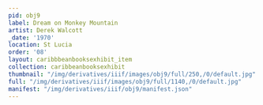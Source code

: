 ```yaml
---
pid: obj9
label: Dream on Monkey Mountain
artist: Derek Walcott
_date: '1970'
location: St Lucia
order: '08'
layout: caribbbeanbooksexhibit_item
collection: caribbeanbooksexhibit
thumbnail: "/img/derivatives/iiif/images/obj9/full/250,/0/default.jpg"
full: "/img/derivatives/iiif/images/obj9/full/1140,/0/default.jpg"
manifest: "/img/derivatives/iiif/obj9/manifest.json"
---
```

